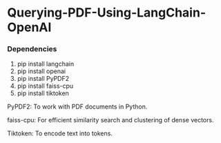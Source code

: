 # Querying-PDF-Using-LangChain-OpenAI

### Dependencies

1) pip install langchain
2) pip install openai
3) pip install PyPDF2
4) pip install faiss-cpu
5) pip install tiktoken

PyPDF2: To work with PDF documents in Python.

faiss-cpu: For efficient similarity search and clustering of dense vectors.

Tiktoken: To encode text into tokens.

